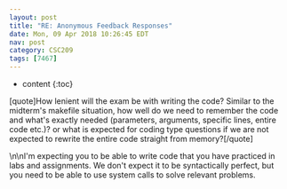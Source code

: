 ```yaml
---
layout: post
title: "RE: Anonymous Feedback Responses"
date: Mon, 09 Apr 2018 10:26:45 EDT
nav: post
category: CSC209
tags: [7467]
---
```


* content
{:toc}

[quote]How lenient will the exam be with writing the code? Similar to the midterm's makefile situation, how well do we need to remember the code and what's exactly needed (parameters, arguments, specific lines, entire code etc.)? or what is expected for coding type questions if we are not expected to rewrite the entire code straight from memory?[/quote]
<!-- more -->
<p>\n\nI'm expecting you to be able to write code that you have practiced in labs and assignments. We don't expect it to be syntactically perfect, but you need to be able to use system calls to solve relevant problems.</p>
